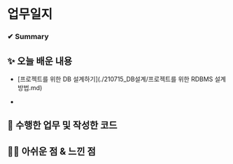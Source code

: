 # 업무일지

### ✔ Summary



## ✨ 오늘 배운 내용

- [프로젝트를 위한 DB 설계하기](./210715_DB설계/프로젝트를 위한 RDBMS 설계방법.md)

- 



## 👀 수행한 업무 및 작성한 코드





## 🐱‍💻 아쉬운 점 & 느낀 점
